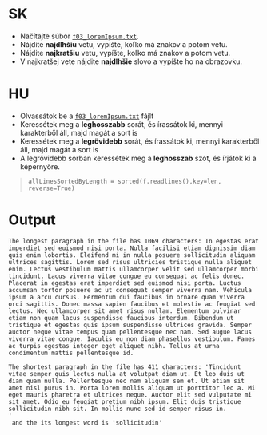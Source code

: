 # SK
- Načítajte súbor [`f03_loremIpsum.txt`](https://github.com/SpsKnSK/api/blob/main/Exercies/16_files/f03_loremIpsum.txt).
- Nájdite **najdlhšiu** vetu, vypíšte, koľko má znakov a potom vetu.
- Nájdite **najkratšiu** vetu, vypíšte, koľko má znakov a potom vetu.
- V najkratšej vete nájdite **najdlhšie** slovo a vypíšte ho na obrazovku.

# HU
- Olvassátok be a [`f03_loremIpsum.txt`](https://github.com/SpsKnSK/api/blob/main/Exercies/16_files/f03_loremIpsum.txt) fájlt
- Keressétek meg a **leghosszabb** sorát, és írassátok ki, mennyi karakterből áll, majd magát a sort is
- Keressétek meg a **legrövidebb** sorát, és írassátok ki, mennyi karakterből áll, majd magát a sort is
- A legrövidebb sorban keressétek meg a **leghosszab** szót, és írjátok ki a képernyőre.

> `allLinesSortedByLength = sorted(f.readlines(),key=len, reverse=True)`

# Output

```
The longest paragraph in the file has 1069 characters: In egestas erat imperdiet sed euismod nisi porta. Nulla facilisi etiam dignissim diam quis enim lobortis. Eleifend mi in nulla posuere sollicitudin aliquam ultrices sagittis. Lorem sed risus ultricies tristique nulla aliquet enim. Lectus vestibulum mattis ullamcorper velit sed ullamcorper morbi tincidunt. Lacus viverra vitae congue eu consequat ac felis donec. Placerat in egestas erat imperdiet sed euismod nisi porta. Luctus accumsan tortor posuere ac ut consequat semper viverra nam. Vehicula ipsum a arcu cursus. Fermentum dui faucibus in ornare quam viverra orci sagittis. Donec massa sapien faucibus et molestie ac feugiat sed lectus. Nec ullamcorper sit amet risus nullam. Elementum pulvinar etiam non quam lacus suspendisse faucibus interdum. Bibendum ut tristique et egestas quis ipsum suspendisse ultrices gravida. Semper auctor neque vitae tempus quam pellentesque nec nam. Sed augue lacus viverra vitae congue. Iaculis eu non diam phasellus vestibulum. Fames ac turpis egestas integer eget aliquet nibh. Tellus at urna condimentum mattis pellentesque id.

The shortest paragraph in the file has 411 characters: 'Tincidunt vitae semper quis lectus nulla at volutpat diam ut. Et leo duis ut diam quam nulla. Pellentesque nec nam aliquam sem et. Ut etiam sit amet nisl purus in. Porta lorem mollis aliquam ut porttitor leo a. Mi eget mauris pharetra et ultrices neque. Auctor elit sed vulputate mi sit amet. Odio eu feugiat pretium nibh ipsum. Elit duis tristique sollicitudin nibh sit. In mollis nunc sed id semper risus in.
'
 and the its longest word is 'sollicitudin'
 ```